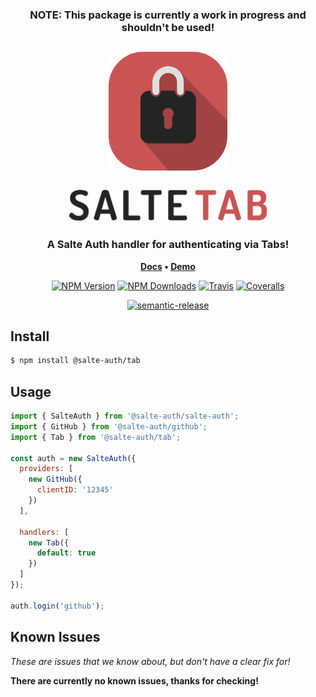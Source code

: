 <h3 align="center">
	NOTE: This package is currently a work in progress and shouldn't be used!
</h3>

<h2 align="center">
  <div>
    <a href="https://github.com/salte-auth/tab">
      <img height="190px" src="https://raw.githubusercontent.com/salte-auth/logos/master/images/logo.svg?sanitize=true">
      <br>
      <br>
      <img height="50px" src="https://raw.githubusercontent.com/salte-auth/logos/master/images/%40salte-auth/tab.svg?sanitize=true">
    </a>
  </div>
</h2>

<h3 align="center">
	A Salte Auth handler for authenticating via Tabs!
</h3>

<p align="center">
	<strong>
		<a href="https://salte-auth.gitbook.io">Docs</a>
		•
		<a href="https://salte-auth-demo.glitch.me">Demo</a>
	</strong>
</p>

<div align="center">

  [![NPM Version][npm-version-image]][npm-url]
  [![NPM Downloads][npm-downloads-image]][npm-url]
  [![Travis][travis-ci-image]][travis-ci-url]
  [![Coveralls][coveralls-image]][coveralls-url]

  [![semantic-release][semantic-release-image]][semantic-release-url]

</div>

## Install

```sh
$ npm install @salte-auth/tab
```

## Usage

```js
import { SalteAuth } from '@salte-auth/salte-auth';
import { GitHub } from '@salte-auth/github';
import { Tab } from '@salte-auth/tab';

const auth = new SalteAuth({
  providers: [
    new GitHub({
      clientID: '12345'
    })
  ],

  handlers: [
    new Tab({
      default: true
    })
  ]
});

auth.login('github');
```

## Known Issues

_These are issues that we know about, but don't have a clear fix for!_

**There are currently no known issues, thanks for checking!**

[npm-version-image]: https://img.shields.io/npm/v/@salte-auth/tab.svg?style=flat
[npm-downloads-image]: https://img.shields.io/npm/dm/@salte-auth/tab.svg?style=flat
[npm-url]: https://npmjs.org/package/@salte-auth/tab

[travis-ci-image]: https://img.shields.io/travis/com/salte-auth/tab/master.svg?style=flat
[travis-ci-url]: https://travis-ci.com/salte-auth/tab

[coveralls-image]: https://img.shields.io/coveralls/salte-auth/tab/master.svg
[coveralls-url]: https://coveralls.io/github/salte-auth/tab?branch=master

[semantic-release-url]: https://github.com/semantic-release/semantic-release
[semantic-release-image]: https://img.shields.io/badge/%20%20%F0%9F%93%A6%F0%9F%9A%80-semantic--release-e10079.svg
